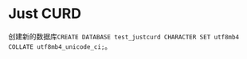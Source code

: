 # Just CURD

创建新的数据库`CREATE DATABASE test_justcurd CHARACTER SET utf8mb4 COLLATE utf8mb4_unicode_ci;`。